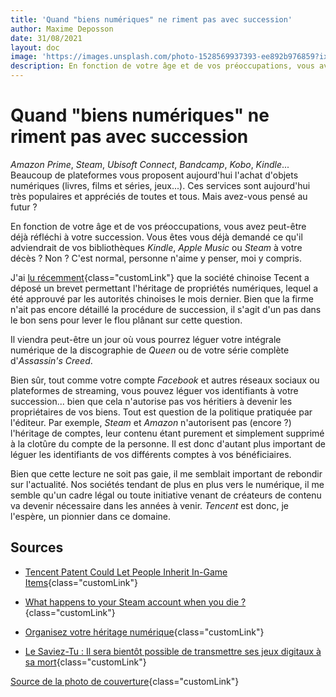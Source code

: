 ```yaml
---
title: 'Quand "biens numériques" ne riment pas avec succession'
author: Maxime Deposson
date: 31/08/2021
layout: doc
image: 'https://images.unsplash.com/photo-1528569937393-ee892b976859?ixid=MnwxMjA3fDB8MHxwaG90by1wYWdlfHx8fGVufDB8fHx8&ixlib=rb-1.2.1&auto=format&fit=crop&w=1050&q=80'
description: En fonction de votre âge et de vos préoccupations, vous avez peut-être déjà réfléchi à votre succession. Vous êtes vous déjà demandé ce qu'il adviendrait de vos bibliothèques Kindle, Apple Music ou Steam à votre décès ? Non ? Vous trouverez quelques pistes de réflexion dans cet article !
---
```


# Quand "biens numériques" ne riment pas avec succession
<postDate :creationDate="$frontmatter.date" :updateDate="$frontmatter.updateDate" />

*Amazon Prime*, *Steam*, *Ubisoft Connect*, *Bandcamp*, *Kobo*, *Kindle*... Beaucoup de plateformes vous proposent aujourd'hui l'achat d'objets numériques (livres, films et séries, jeux...). Ces services sont aujourd'hui très populaires et appréciés de toutes et tous. Mais avez-vous pensé au futur ?

En fonction de votre âge et de vos préoccupations, vous avez peut-être déjà réfléchi à votre succession. Vous êtes vous déjà demandé ce qu'il adviendrait de vos bibliothèques *Kindle*, *Apple Music* ou *Steam* à votre décès ? Non ? C'est normal, personne n'aime y penser, moi y compris.

J'ai [lu récemment](https://www.melty.fr/le-saviez-tu-il-sera-bientot-possible-de-transmettre-ses-jeux-digitaux-a-sa-mort-a768196.html){class="customLink"} que la société chinoise Tecent a déposé un brevet permettant l'héritage de propriétés numériques, lequel a été approuvé par les autorités chinoises le mois dernier. Bien que la firme n'ait pas encore détaillé la procédure de succession, il s'agit d'un pas dans le bon sens pour lever le flou plânant sur cette question.

Il viendra peut-être un jour où vous pourrez léguer votre intégrale numérique de la discographie de *Queen* ou de votre série complète d'*Assassin's Creed*.

Bien sûr, tout comme votre compte *Facebook* et autres réseaux sociaux ou plateformes de streaming, vous pouvez léguer vos identifiants à votre succession... bien que cela n'autorise pas vos héritiers à devenir les propriétaires de vos biens. Tout est question de la politique pratiquée par l'éditeur. Par exemple, *Steam* et *Amazon* n'autorisent pas (encore ?) l'héritage de comptes, leur contenu étant purement et simplement supprimé à la clotûre du compte de la personne. Il est donc d'autant plus important de léguer les identifiants de vos différents comptes à vos bénéficiaires.

Bien que cette lecture ne soit pas gaie, il me semblait important de rebondir sur l'actualité. Nos sociétés tendant de plus en plus vers le numérique, il me semble qu'un cadre légal ou toute initiative venant de créateurs de contenu va devenir nécessaire dans les années à venir. *Tencent* est donc, je l'espère, un pionnier dans ce domaine.

## Sources

- [Tencent Patent Could Let People Inherit In-Game Items](https://gamerant.com/tencent-digital-inheritance-patent/){class="customLink"}

- [What happens to your Steam account when you die ?](https://www.eurogamer.net/articles/2017-10-06-what-happens-to-your-steam-account-when-you-die){class="customLink"}

- [Organisez votre héritage numérique](https://www.lecho.be/monargent/succession/organisez-votre-heritage-numerique/10175812.html){class="customLink"}

- [Le Saviez-Tu : Il sera bientôt possible de transmettre ses jeux digitaux à sa mort](https://www.melty.fr/le-saviez-tu-il-sera-bientot-possible-de-transmettre-ses-jeux-digitaux-a-sa-mort-a768196.html){class="customLink"}

[Source de la photo de couverture](https://unsplash.com/photos/73OJLcahQHg){class="customLink"}
